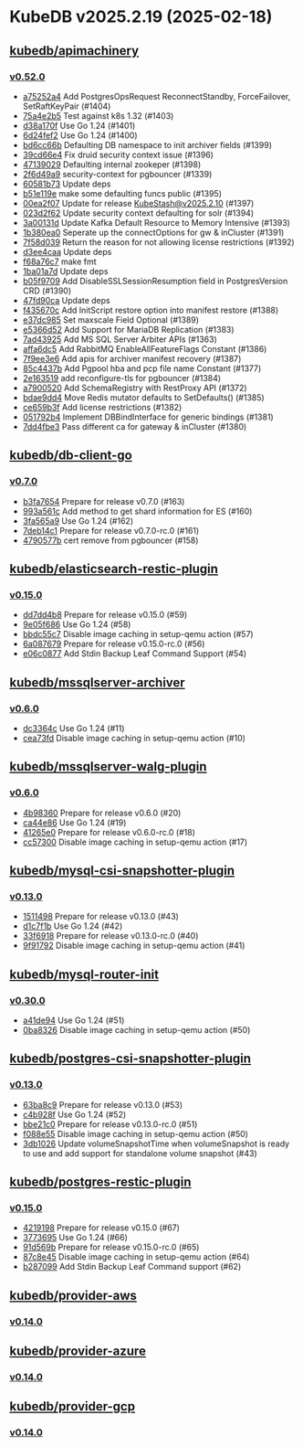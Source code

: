 # KubeDB v2025.2.19 (2025-02-18)


## [kubedb/apimachinery](https://github.com/kubedb/apimachinery)

### [v0.52.0](https://github.com/kubedb/apimachinery/releases/tag/v0.52.0)

- [a75252a4](https://github.com/kubedb/apimachinery/commit/a75252a4e) Add PostgresOpsRequest ReconnectStandby, ForceFailover, SetRaftKeyPair (#1404)
- [75a4e2b5](https://github.com/kubedb/apimachinery/commit/75a4e2b5a) Test against k8s 1.32 (#1403)
- [d38a170f](https://github.com/kubedb/apimachinery/commit/d38a170fe) Use Go 1.24 (#1401)
- [6d24fef2](https://github.com/kubedb/apimachinery/commit/6d24fef28) Use Go 1.24 (#1400)
- [bd6cc66b](https://github.com/kubedb/apimachinery/commit/bd6cc66bd) Defaulting DB namespace to init archiver fields (#1399)
- [39cd66e4](https://github.com/kubedb/apimachinery/commit/39cd66e47) Fix druid security context issue (#1396)
- [47139029](https://github.com/kubedb/apimachinery/commit/471390290) Defaulting internal zookeper (#1398)
- [2f6d49a9](https://github.com/kubedb/apimachinery/commit/2f6d49a92) security-context for pgbouncer (#1339)
- [60581b73](https://github.com/kubedb/apimachinery/commit/60581b73b) Update deps
- [b51e119e](https://github.com/kubedb/apimachinery/commit/b51e119e3) make some defaulting funcs public (#1395)
- [00ea2f07](https://github.com/kubedb/apimachinery/commit/00ea2f07f) Update for release KubeStash@v2025.2.10 (#1397)
- [023d2f62](https://github.com/kubedb/apimachinery/commit/023d2f628) Update security context defaulting for solr (#1394)
- [3a00131d](https://github.com/kubedb/apimachinery/commit/3a00131dd) Update Kafka Default Resource to Memory Intensive (#1393)
- [1b380ea0](https://github.com/kubedb/apimachinery/commit/1b380ea04) Seperate up the connectOptions for gw & inCluster (#1391)
- [7f58d039](https://github.com/kubedb/apimachinery/commit/7f58d0390) Return the reason for not allowing license restrictions (#1392)
- [d3ee4caa](https://github.com/kubedb/apimachinery/commit/d3ee4caa7) Update deps
- [f68a76c7](https://github.com/kubedb/apimachinery/commit/f68a76c7d) make fmt
- [1ba01a7d](https://github.com/kubedb/apimachinery/commit/1ba01a7de) Update deps
- [b05f9709](https://github.com/kubedb/apimachinery/commit/b05f97094) Add DisableSSLSessionResumption field in PostgresVersion CRD (#1390)
- [47fd90ca](https://github.com/kubedb/apimachinery/commit/47fd90caf) Update deps
- [f435670c](https://github.com/kubedb/apimachinery/commit/f435670c9) Add InitScript restore option into manifest restore (#1388)
- [e37dc985](https://github.com/kubedb/apimachinery/commit/e37dc985f) Set maxscale Field Optional (#1389)
- [e5366d52](https://github.com/kubedb/apimachinery/commit/e5366d526) Add Support for MariaDB Replication (#1383)
- [7ad43925](https://github.com/kubedb/apimachinery/commit/7ad439250) Add MS SQL Server Arbiter APIs (#1363)
- [affa6dc5](https://github.com/kubedb/apimachinery/commit/affa6dc53) Add RabbitMQ EnableAllFeatureFlags Constant (#1386)
- [7f9ee3e6](https://github.com/kubedb/apimachinery/commit/7f9ee3e6b) Add apis for archiver manifest recovery (#1387)
- [85c4437b](https://github.com/kubedb/apimachinery/commit/85c4437b1) Add Pgpool hba and pcp file name Constant (#1377)
- [2e163519](https://github.com/kubedb/apimachinery/commit/2e163519e) add reconfigure-tls for pgbouncer (#1384)
- [a7900520](https://github.com/kubedb/apimachinery/commit/a79005204) Add SchemaRegistry with RestProxy API (#1372)
- [bdae9dd4](https://github.com/kubedb/apimachinery/commit/bdae9dd4c) Move Redis mutator defaults to SetDefaults() (#1385)
- [ce659b3f](https://github.com/kubedb/apimachinery/commit/ce659b3fc) Add license restrictions (#1382)
- [051792b4](https://github.com/kubedb/apimachinery/commit/051792b4b) Implement DBBindInterface for generic bindings (#1381)
- [7dd4fbe3](https://github.com/kubedb/apimachinery/commit/7dd4fbe3f) Pass different ca for gateway & inCluster (#1380)



## [kubedb/db-client-go](https://github.com/kubedb/db-client-go)

### [v0.7.0](https://github.com/kubedb/db-client-go/releases/tag/v0.7.0)

- [b3fa7654](https://github.com/kubedb/db-client-go/commit/b3fa7654) Prepare for release v0.7.0 (#163)
- [993a561c](https://github.com/kubedb/db-client-go/commit/993a561c) Add method to get shard information for ES (#160)
- [3fa565a9](https://github.com/kubedb/db-client-go/commit/3fa565a9) Use Go 1.24 (#162)
- [7deb14c1](https://github.com/kubedb/db-client-go/commit/7deb14c1) Prepare for release v0.7.0-rc.0 (#161)
- [4790577b](https://github.com/kubedb/db-client-go/commit/4790577b) cert remove from pgbouncer (#158)



## [kubedb/elasticsearch-restic-plugin](https://github.com/kubedb/elasticsearch-restic-plugin)

### [v0.15.0](https://github.com/kubedb/elasticsearch-restic-plugin/releases/tag/v0.15.0)

- [dd7dd4b8](https://github.com/kubedb/elasticsearch-restic-plugin/commit/dd7dd4b8) Prepare for release v0.15.0 (#59)
- [9e05f686](https://github.com/kubedb/elasticsearch-restic-plugin/commit/9e05f686) Use Go 1.24 (#58)
- [bbdc55c7](https://github.com/kubedb/elasticsearch-restic-plugin/commit/bbdc55c7) Disable image caching in setup-qemu action (#57)
- [6a087679](https://github.com/kubedb/elasticsearch-restic-plugin/commit/6a087679) Prepare for release v0.15.0-rc.0 (#56)
- [e06c0877](https://github.com/kubedb/elasticsearch-restic-plugin/commit/e06c0877) Add Stdin Backup Leaf Command Support (#54)



## [kubedb/mssqlserver-archiver](https://github.com/kubedb/mssqlserver-archiver)

### [v0.6.0](https://github.com/kubedb/mssqlserver-archiver/releases/tag/v0.6.0)

- [dc3364c](https://github.com/kubedb/mssqlserver-archiver/commit/dc3364c) Use Go 1.24 (#11)
- [cea73fd](https://github.com/kubedb/mssqlserver-archiver/commit/cea73fd) Disable image caching in setup-qemu action (#10)



## [kubedb/mssqlserver-walg-plugin](https://github.com/kubedb/mssqlserver-walg-plugin)

### [v0.6.0](https://github.com/kubedb/mssqlserver-walg-plugin/releases/tag/v0.6.0)

- [4b98360](https://github.com/kubedb/mssqlserver-walg-plugin/commit/4b98360) Prepare for release v0.6.0 (#20)
- [ca44e86](https://github.com/kubedb/mssqlserver-walg-plugin/commit/ca44e86) Use Go 1.24 (#19)
- [41265e0](https://github.com/kubedb/mssqlserver-walg-plugin/commit/41265e0) Prepare for release v0.6.0-rc.0 (#18)
- [cc57300](https://github.com/kubedb/mssqlserver-walg-plugin/commit/cc57300) Disable image caching in setup-qemu action (#17)



## [kubedb/mysql-csi-snapshotter-plugin](https://github.com/kubedb/mysql-csi-snapshotter-plugin)

### [v0.13.0](https://github.com/kubedb/mysql-csi-snapshotter-plugin/releases/tag/v0.13.0)

- [1511498](https://github.com/kubedb/mysql-csi-snapshotter-plugin/commit/1511498) Prepare for release v0.13.0 (#43)
- [d1c7f1b](https://github.com/kubedb/mysql-csi-snapshotter-plugin/commit/d1c7f1b) Use Go 1.24 (#42)
- [33f6918](https://github.com/kubedb/mysql-csi-snapshotter-plugin/commit/33f6918) Prepare for release v0.13.0-rc.0 (#40)
- [9f91792](https://github.com/kubedb/mysql-csi-snapshotter-plugin/commit/9f91792) Disable image caching in setup-qemu action (#41)



## [kubedb/mysql-router-init](https://github.com/kubedb/mysql-router-init)

### [v0.30.0](https://github.com/kubedb/mysql-router-init/releases/tag/v0.30.0)

- [a41de94](https://github.com/kubedb/mysql-router-init/commit/a41de94) Use Go 1.24 (#51)
- [0ba8326](https://github.com/kubedb/mysql-router-init/commit/0ba8326) Disable image caching in setup-qemu action (#50)



## [kubedb/postgres-csi-snapshotter-plugin](https://github.com/kubedb/postgres-csi-snapshotter-plugin)

### [v0.13.0](https://github.com/kubedb/postgres-csi-snapshotter-plugin/releases/tag/v0.13.0)

- [63ba8c9](https://github.com/kubedb/postgres-csi-snapshotter-plugin/commit/63ba8c9) Prepare for release v0.13.0 (#53)
- [c4b928f](https://github.com/kubedb/postgres-csi-snapshotter-plugin/commit/c4b928f) Use Go 1.24 (#52)
- [bbe21c0](https://github.com/kubedb/postgres-csi-snapshotter-plugin/commit/bbe21c0) Prepare for release v0.13.0-rc.0 (#51)
- [f088e55](https://github.com/kubedb/postgres-csi-snapshotter-plugin/commit/f088e55) Disable image caching in setup-qemu action (#50)
- [3db1026](https://github.com/kubedb/postgres-csi-snapshotter-plugin/commit/3db1026) Update volumeSnapshotTime when volumeSnapshot is ready to use and add support for standalone volume snapshot (#43)



## [kubedb/postgres-restic-plugin](https://github.com/kubedb/postgres-restic-plugin)

### [v0.15.0](https://github.com/kubedb/postgres-restic-plugin/releases/tag/v0.15.0)

- [4219198](https://github.com/kubedb/postgres-restic-plugin/commit/4219198) Prepare for release v0.15.0 (#67)
- [3773695](https://github.com/kubedb/postgres-restic-plugin/commit/3773695) Use Go 1.24 (#66)
- [91d569b](https://github.com/kubedb/postgres-restic-plugin/commit/91d569b) Prepare for release v0.15.0-rc.0 (#65)
- [87c8e45](https://github.com/kubedb/postgres-restic-plugin/commit/87c8e45) Disable image caching in setup-qemu action (#64)
- [b287099](https://github.com/kubedb/postgres-restic-plugin/commit/b287099) Add Stdin Backup Leaf Command support (#62)



## [kubedb/provider-aws](https://github.com/kubedb/provider-aws)

### [v0.14.0](https://github.com/kubedb/provider-aws/releases/tag/v0.14.0)




## [kubedb/provider-azure](https://github.com/kubedb/provider-azure)

### [v0.14.0](https://github.com/kubedb/provider-azure/releases/tag/v0.14.0)




## [kubedb/provider-gcp](https://github.com/kubedb/provider-gcp)

### [v0.14.0](https://github.com/kubedb/provider-gcp/releases/tag/v0.14.0)




